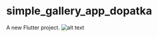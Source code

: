 # simple_gallery_app_dopatka

A new Flutter project.
![alt text](<Simulator Screenshot - iPhone 16 Plus - 2024-10-10 at 12.25.19.png>)